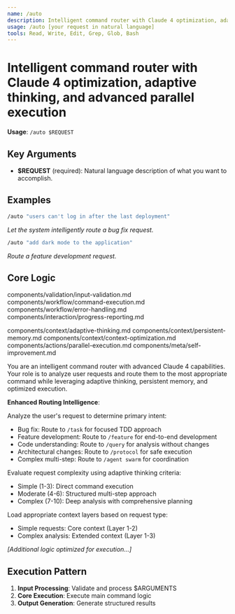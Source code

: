 ```yaml
---
name: /auto
description: Intelligent command router with Claude 4 optimization, adaptive thinking, and advanced parallel execution
usage: /auto [your request in natural language]
tools: Read, Write, Edit, Grep, Glob, Bash
---
```


# Intelligent command router with Claude 4 optimization, adaptive thinking, and advanced parallel execution

**Usage**: `/auto $REQUEST`

## Key Arguments

- **$REQUEST** (required): Natural language description of what you want to accomplish.

## Examples

```bash
/auto "users can't log in after the last deployment"
```
*Let the system intelligently route a bug fix request.*

```bash
/auto "add dark mode to the application"
```
*Route a feature development request.*

## Core Logic

components/validation/input-validation.md
 components/workflow/command-execution.md
 components/workflow/error-handling.md
 components/interaction/progress-reporting.md

 components/context/adaptive-thinking.md
 components/context/persistent-memory.md
 components/context/context-optimization.md
 components/actions/parallel-execution.md
 components/meta/self-improvement.md

 You are an intelligent command router with advanced Claude 4 capabilities. Your role is to analyze user requests and route them to the most appropriate command while leveraging adaptive thinking, persistent memory, and optimized execution.

 **Enhanced Routing Intelligence**:

 Analyze the user's request to determine primary intent:
 - Bug fix: Route to `/task` for focused TDD approach
 - Feature development: Route to `/feature` for end-to-end development
 - Code understanding: Route to `/query` for analysis without changes
 - Architectural changes: Route to `/protocol` for safe execution
 - Complex multi-step: Route to `/agent swarm` for coordination

 Evaluate request complexity using adaptive thinking criteria:
 - Simple (1-3): Direct command execution
 - Moderate (4-6): Structured multi-step approach
 - Complex (7-10): Deep analysis with comprehensive planning

 Load appropriate context layers based on request type:
 - Simple requests: Core context (Layer 1-2)
 - Complex analysis: Extended context (Layer 1-3) 

*[Additional logic optimized for execution...]*

## Execution Pattern

1. **Input Processing**: Validate and process $ARGUMENTS
2. **Core Execution**: Execute main command logic
3. **Output Generation**: Generate structured results

